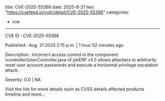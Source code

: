  
title: CVE-2025-55366
date: 2025-8-21
lien: "https://cvefeed.io/vuln/detail/CVE-2025-55366"
categories:
  - cve
---

CVE ID : CVE-2025-55366

Published :  Aug. 21
2025
2:15 p.m. | 1 hour
52 minutes ago

Description : Incorrect access control in the component \controller\UserController.java of jshERP v3.5 allows attackers to arbitrarily reset user account passwords and execute a horizontal privilege escalation attack.

Severity: 0.0 | NA

Visit the link for more details
such as CVSS details
affected products
timeline
and more...
